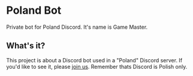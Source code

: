 # Poland Bot
Private bot for Poland Discord. It's name is Game Master.

## What's it?
This project is about a Discord bot used in a "Poland" Discord server.
If you'd like to see it, please [join us](https://discord.com/invite/AwfCZJB). Remember thats Discord is Polish only.
